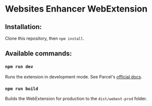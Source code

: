 # Websites Enhancer WebExtension

## Installation:

Clone this repository, then `npm install`.


## Available commands:

### `npm run dev`

Runs the extension in development mode. See Parcel's [official docs](https://v2.parceljs.org/recipes/web-extension/).


### `npm run build`

Builds the WebExtension for production to the `dist/webext-prod` folder.
